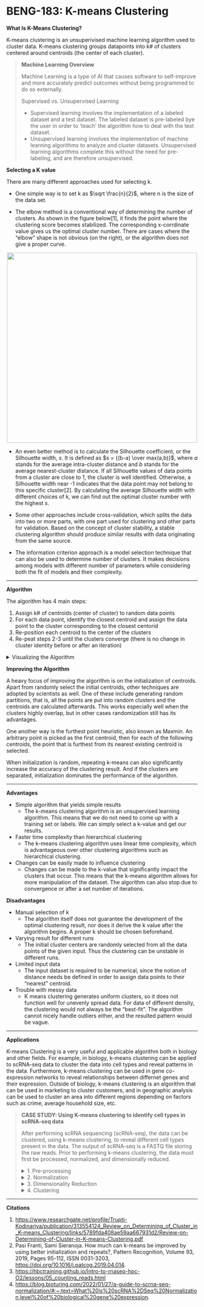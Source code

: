 # BENG-183: K-means Clustering

**What Is K-Means Clustering?**

K-means clustering is an unsuperivised machine learning algorithm used to cluster data. K-means clustering groups datapoints into k# of clusters centered around centroids (the center of each cluster). 

> **Machine Learning Overview**
> 
> Machine Learning is a type of AI that causes software to self-improve and more accurately predict outcomes without being programmed to do so externally.
> 
> Supervised vs. Unsupervised Learning
> * Supervised learning involves the implementation of a labeled dataset and a test dataset. The labeled dataset is pre-labeled bye the user in order to ‘teach’ the algorithm how to deal with the test dataset.
> * Unsupervised learning involves the implementation of machine learning algorithms to analyze and cluster datasets. Unsupervised learning algorithms complete this without the need for pre-labeling, and are therefore unsupervised.

**Selecting a K value**

There are many different approaches used for selecting k. 

* One simple way is to set k as $\sqrt \frac{n}{2}$, where n is the size of the data set. 

* The elbow method is a conventional way of determining the number of clusters. As shown in the figure below[1], it finds the point where the clustering score becomes stabilized. The corresponding x-corrdinate value gives us the optimal cluster number. There are cases where the “elbow” shape is not obvious (on the right), or the algorithm does not give a proper curve.

<p align="center">
<img src="https://user-images.githubusercontent.com/59674595/206001503-9a307831-5c4c-4587-bd73-0d82d50846ec.png" width="500">
</p>

* An even better method is to calculate the Silhouette coefficient, or the Silhouette width, $s$. It is defined as $s = {(b-a) \over max(a,b)}$, where $a$ stands for the average intra-cluster distance and $b$ stands for the average nearest-cluster distance. If all Silhouette values of data points from a cluster are close to 1, the cluster is well identified. Otherwise, a Silhouette width near -1 indicates that the data point may not belong to this specific cluster[2]. By calculating the average Silhouette width with different choices of k, we can find out the optimal cluster number with the highest $s$. 

* Some other approaches include cross-validation, which splits the data into two or more parts, with one part used for clustering and other parts for validation. Based on the concept of cluster stability, a stable clustering algorithm should produce similar results with data originating from the same source. 

* The information criterion approach is a model selection technique that can also be used to determine number of clusters. It makes decisions among models with different number of parameters while considering both the fit of models and their complexity. 

***

**Algorithm**

The algorithm has 4 main steps: 
1. Assign k# of centroids (center of cluster) to random data points
2. For each data point, identify the closest centroid and assign the data point to the cluster corresponding to the closest centorid 
3. Re-position each centroid to the center of the clusters
4. Re-peat steps 2-3 until the clusters converge (there is no change in cluster identity before or after an iteration)


<details>
<summary>Visualizing the Algorithm</summary>
<br>
 
<p align="center">
<img width="700" alt="Screen Shot 2022-12-06 at 11 57 55" src="https://user-images.githubusercontent.com/59674595/206010456-5e9b5402-299e-4818-bee3-e9903d553019.png">
</p>
 
<p align="center">
<img width="700" alt="Screen Shot 2022-12-06 at 11 58 04" src="https://user-images.githubusercontent.com/59674595/206010467-26fd65f0-b77e-484e-9602-49e3129d9e37.png">
</p>
<p align="center">
<img width="700" alt="Screen Shot 2022-12-06 at 11 59 08" src="https://user-images.githubusercontent.com/59674595/206010476-6da33c65-1e12-47e2-a50d-f13959ecde3c.png">
</p>
</details>



**Improving the Algorithm**

A heavy focus of improving the algorithm is on the initialization of centroids. Apart from randomly select the initial centroids, other techniques are adopted by scientists as well. One of these include generating random partitions, that is, all the points are put into random clusters and the centroids are calculated afterwards. This works especially well when the clusters highly overlap, but in other cases randomization still has its advantages. 

One another way is the furthest point heuristic, also known as Maxmin. An arbitrary point is picked as the first centroid, then for each of the following centroids, the point that is furthest from its nearest existing centroid is selected. 

When initialization is random, repeating k-means can also significantly increase the accuracy of the clustering result. And if the clusters are separated, initialization dominates the performance of the algorithm. 

***

**Advantages**
 
- Simple algorithm that yields simple results
  * The k-means clustering algorithm is an unsupervised learning algorithm. This means that we do not need to come up with a training set or labels. We can simply select a k-value and get our results.
- Faster time complexity than hierarchical clustering
  * The k-means clustering algorithm uses linear time complexity, which is advantageous over other clustering algorithms such as hierarchical clustering.
- Changes can be easily made to influence clustering
  * Changes can be made to the k-value that significantly impact the clusters that occur. This means that the k-means algorithm allows for more manipulation of the dataset. The algorithm can also stop due to convergence or after a set number of iterations.


**Disadvantages**

- Manual selection of k 
  * The algorithm itself does not guarantee the development of the optimal clustering result, nor does it derive the k value after the algorithm begins. A proper k should be chosen beforehand. 
- Varying result for different runs
  * The initial cluster centers are randomly selected from all the data points of the given input. Thus the clustering can be unstable in different runs. 
- Limited input data
  * The input dataset is required to be numerical, since the notion of distance needs be defined in order to assign data points to their “nearest” centroid. 
- Trouble with messy data
  * K means clustering generates uniform clusters, so it does not function well for unevenly spread data. For data of different density, the clustering would not always be the “best-fit”. The algorithm cannot nicely handle outliers either, and the resulted pattern would be vague. 

***

**Applications**

K-means Clustering is a very useful and applicable algorithm both in biology and other fields. For example, in biology, k-means clustering can be applied to scRNA-seq data to cluster the data into cell types and reveal patterns in the data. Furthermore, k-means clustering can be used in gene co-expression networks to reveal relationships between differnet genes and their expression. Outside of biology, k-means clustering is an algorithm that can be used in marketing to cluster customers, and in geographic analysis can be used to cluster an area into different regions depending on factors such as crime, average household size, etc. 

> **CASE STUDY: Using K-means clustering to identify cell types in scRNA-seq data**
> 
> After performing scRNA sequencing (scRNA-seq), the data can be clustered, using k-means clustering, to reveal different cell types present in the data. The output of scRNA-seq is a FASTQ file storing the raw reads. Prior to performing k-means clustering, the data must first be processed, normalized, and dimensionally reduced. 
><details>
><summary>1. Pre-processing</summary>
><br>
> First, the quality of each read needs to be checked. To check the quality of reads, a tool called FASTQC is used. FASTQC provides a report on the quality of the data, and if the data is deemed good quality the data is now ready to be aligned to the reference genome. There are many tools to perform alignment, one of those is STAR (Spliced Transcripts Alignment to a Reference). The final step of processing involves counting the number of reads that map to each gene. STAR stores the aligned data in a BAM file, there are tools such as featureCounts which take in a BAM file (the alignment output) and output a count matrix (number of reads per gene). See [3] for further details.
></details>
>
><details>
><summary>2. Normalization</summary>
><br>
>The data must be normalized prior to clustering to remove any bias introduced into the data by different factors including, but not limited to, gene length and GC content[4]. One useful tool to normalize scRNA-seq data is scTransform, a function in Seurat. 
></details>
>
><details>
><summary>3. Dimensionality Reduction</summary>
><br>
>Once the data has been normalized, the data must be dimensionaly reduced. This is a necessary step prior to clustering because k-means clustering measures the eucladian distance between data points, and in high-dimensionality space, this is very difficult to measure. One type of dimensionality reduction is PCA (principal component analysis). After performing dimensionality reduction, each cell is represented by a single data point and is mapped to a graphical location. 
></details>
>
><details>
><summary>4. Clustering</summary>
><br>
>At last, the data is ready to be clustered (using k-means clustering)! Clustering results depend on the value of k chosen. K represents the number of clusters. First, each centroid (the center of each cluster) is randomly assigned to the position of a data point. Next, the distance between each centroid and each data point is measured. Then, the data points are assigned to the cluster in which they are closest to (the smallest eucladian distance between a datapoint and a centroid). The algorithm continues until convergence is achieved. See the algorithm section for a more detailed description of how the algorithm works. The final output of the algorithm is the dataset clustered into k # of clusters with each unique data point assigned to a cluster.
></details>

***

**Citations**

1. https://www.researchgate.net/profile/Trupti-Kodinariya/publication/313554124_Review_on_Determining_of_Cluster_in_K-means_Clustering/links/5789fda408ae59aa667931d2/Review-on-Determining-of-Cluster-in-K-means-Clustering.pdf
2. Pasi Franti, Sami Sieranoja. How much can k-means be improved by using better initialization and repeats?, Pattern Recognition, Volume 93, 2019, Pages 95-112, ISSN 0031-3203, https://doi.org/10.1016/j.patcog.2019.04.014.
3. https://hbctraining.github.io/Intro-to-rnaseq-hpc-O2/lessons/05_counting_reads.html
4. https://blog.bioturing.com/2022/01/27/a-guide-to-scrna-seq-normalization/#:~:text=What%20is%20scRNA%2DSeq%20Normalization,level%20of%20biological%20gene%20expression.




